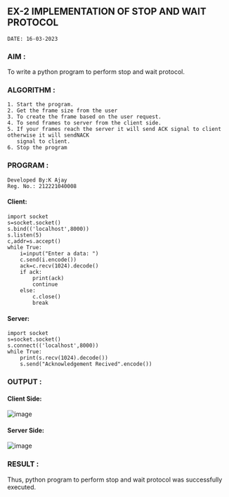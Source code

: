 ## EX-2 IMPLEMENTATION OF STOP AND WAIT PROTOCOL
```
DATE: 16-03-2023
```
### AIM :
To write a python program to perform stop and wait protocol.

### ALGORITHM :
```
1. Start the program.
2. Get the frame size from the user
3. To create the frame based on the user request.
4. To send frames to server from the client side.
5. If your frames reach the server it will send ACK signal to client otherwise it will sendNACK 
   signal to client.
6. Stop the program
```

### PROGRAM :
```
Developed By:K Ajay
Reg. No.: 212221040008
```
#### Client:
```
import socket
s=socket.socket()
s.bind(('localhost',8000))
s.listen(5)
c,addr=s.accept()
while True:
    i=input("Enter a data: ")
    c.send(i.encode())
    ack=c.recv(1024).decode()
    if ack:
        print(ack)
        continue
    else:
        c.close()
        break
```
#### Server:
~~~
import socket
s=socket.socket()
s.connect(('localhost',8000))
while True:
    print(s.recv(1024).decode())
    s.send("Acknowledgement Recived".encode())
~~~
### OUTPUT :
#### Client Side:
![image](https://github.com/Pavan-Gv/EX-2/assets/94827772/110f94e7-88ba-4975-8a1f-bea44b922ea2)
#### Server Side:
![image](https://github.com/Pavan-Gv/EX-2/assets/94827772/550ea1fe-fbc6-4b22-a4d6-4ad13e97d529)
### RESULT :
Thus, python program to perform stop and wait protocol was successfully executed.
